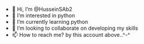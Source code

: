 - 👋 Hi, I’m @HusseinSAb2
- 👀 I’m interested in python
- 🌱 I’m currently learning python
- 💞️ I’m looking to collaborate on developing my skills
- 📫 How to reach me? by this account above..^-^

<!---
HusseinSAb2/HusseinSAb2 is a ✨ special ✨ repository because its `README.md` (this file) appears on your GitHub profile.
You can click the Preview link to take a look at your changes.
--->
